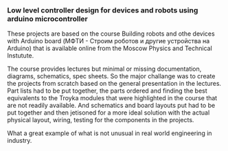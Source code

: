 ### Low level controller design for devices and robots using arduino microcontroller 

These projects are based on the course 
Building robots and othe devices with Arduino board 
(МФТИ - Строим роботов и другие устройства на Arduino)
that is available online from the Moscow Physics and Technical Instutute.

The course provides lectures but minimal or missing documentation, diagrams, schematics,
spec sheets. So the major challange was to create the projects from scratch based on 
the general presentation in the lectures. Part lists had to be put together, the parts ordered
and finding the best equivalents to the Troyka modules that were highlighted in the course 
that are not readily available. And schematics and board layouts put had to be put together and then
jetisoned for a more ideal solution with the actual physical layout, wiring, testing for 
the components in the projects.

What a great example of what is not unusual in real world engineering in industry.

